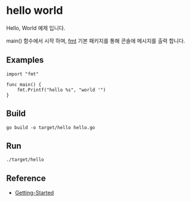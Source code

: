# hello world
Hello, World 예제 입니다.

main() 함수에서 시작 하며, [fmt](https://golang.org/src/fmt/print.go) 기본 패키지를 통해 콘솔에 메시지를 출력 합니다.

## Examples
```
import "fmt"

func main() {
	fmt.Printf("hello %s", "world '")
}
```

## Build
```
go build -o target/hello hello.go
```

## Run
```
./target/hello
```

## Reference
- [Getting-Started](https://golang.org/doc/tutorial/getting-started)
